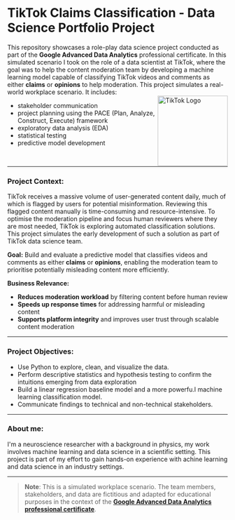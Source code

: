 # TikTok Claims Classification - Data Science Portfolio Project

This repository showcases a role-play data science project conducted as part of the **Google Advanced Data Analytics** professional certificate. In this simulated scenario I took on the role of a data scientist at TikTok, where the goal was to help the content moderation team by developing a machine learning model capable of classifying TikTok videos and comments as either **claims** or **opinions** to help moderation.
This project simulates a real-world workplace scenario. It includes:
<br>
<img src="https://github.com/user-attachments/assets/e8540666-a35e-4621-b4ac-ff247eba2a9e" alt="TikTok Logo" width="160" align="right"/>
- stakeholder communication  
- project planning using the PACE (Plan, Analyze, Construct, Execute) framework  
- exploratory data analysis (EDA)  
- statistical testing
- predictive model development  
<br>

---

### Project Context:
TikTok receives a massive volume of user-generated content daily, much of which is flagged by users for potential misinformation. Reviewing this flagged content manually is time-consuming and resource-intensive.
To optimise the moderation pipeline and focus human reviewers where they are most needed, TikTok is exploring automated classification solutions. This project simulates the early development of such a solution as part of TikTok data science team.

**Goal:** Build and evaluate a predictive model that classifies videos and comments as either **claims** or **opinions**, enabling the moderation team to prioritise potentially misleading content more efficiently.

**Business Relevance:**
- **Reduces moderation workload** by filtering content before human review  
- **Speeds up response times** for addressing harmful or misleading content  
- **Supports platform integrity** and improves user trust through scalable content moderation
---

### Project Objectives:
- Use Python to explore, clean, and visualize the data.
- Perform descriptive statistics and hypothesis testing to confirm the intuitions emerging from data exploration
- Build a linear regression baseline model and a more powerfu.l machine learning classification model.
- Communicate findings to technical and non-technical stakeholders.
---

### About me:
I'm a neuroscience researcher with a background in physics, my work involves machine learning and data science in a scientific setting. 
This project is part of my effort to gain hands-on experience with achine learning and data science in an industry settings.

---
> **Note**: This is a simulated workplace scenario. The team members, stakeholders, and data are fictitious and adapted for educational purposes in the context of the [**Google Advanced Data Analytics professional certificate**](https://www.coursera.org/account/accomplishments/professional-cert/KYPQQE9V1YBX).
